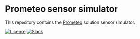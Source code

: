 # Prometeo sensor simulator

This repository contains the [Prometeo](https://github.com/Call-for-Code/Prometeo) solution sensor simulator.

[![License](https://img.shields.io/badge/License-Apache2-blue.svg)](https://www.apache.org/licenses/LICENSE-2.0) [![Slack](https://img.shields.io/badge/Join-Slack-blue)](https://callforcode.org/slack)
